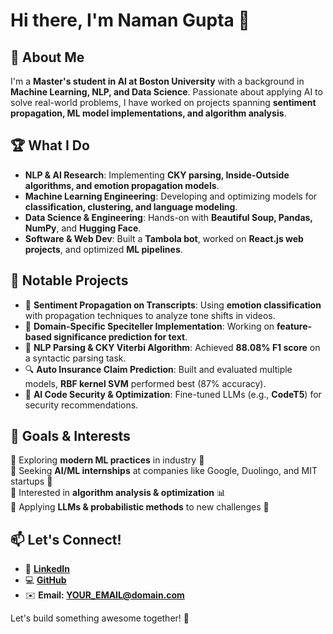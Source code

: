 # Hi there, I'm Naman Gupta 👋

## 🚀 About Me
I'm a **Master's student in AI at Boston University** with a background in **Machine Learning, NLP, and Data Science**. Passionate about applying AI to solve real-world problems, I have worked on projects spanning **sentiment propagation, ML model implementations, and algorithm analysis**.

## 🏆 What I Do
- **NLP & AI Research**: Implementing **CKY parsing, Inside-Outside algorithms, and emotion propagation models**.
- **Machine Learning Engineering**: Developing and optimizing models for **classification, clustering, and language modeling**.
- **Data Science & Engineering**: Hands-on with **Beautiful Soup, Pandas, NumPy**, and **Hugging Face**.
- **Software & Web Dev**: Built a **Tambola bot**, worked on **React.js web projects**, and optimized **ML pipelines**.

## 🌟 Notable Projects
- 🧠 **Sentiment Propagation on Transcripts**: Using **emotion classification** with propagation techniques to analyze tone shifts in videos.
- 📖 **Domain-Specific Speciteller Implementation**: Working on **feature-based significance prediction for text**.
- 🤖 **NLP Parsing & CKY Viterbi Algorithm**: Achieved **88.08% F1 score** on a syntactic parsing task.
- 🔍 **Auto Insurance Claim Prediction**: Built and evaluated multiple models, **RBF kernel SVM** performed best (87% accuracy).
- 🤖 **AI Code Security & Optimization**: Fine-tuned LLMs (e.g., **CodeT5**) for security recommendations.

## 🎯 Goals & Interests
🔹 Exploring **modern ML practices** in industry 🏢  
🔹 Seeking **AI/ML internships** at companies like Google, Duolingo, and MIT startups 🔬  
🔹 Interested in **algorithm analysis & optimization** 📊  
🔹 Applying **LLMs & probabilistic methods** to new challenges 🤖  

## 📫 Let's Connect!
- 💼 **[LinkedIn](https://www.linkedin.com/in/YOUR_LINK)**
- 💻 **[GitHub](https://github.com/YOUR_GITHUB)**
- ✉️ **Email: YOUR_EMAIL@domain.com**

Let's build something awesome together! 🚀

